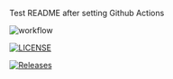 Test README after setting Github Actions

![workflow](https://github.com/StuartCAlexander88/SEM-TR1-SA/actions/workflows/main.yml/badge.svg)

[![LICENSE](https://img.shields.io/github/license/StuartCAlexander88/devops.svg?style=flat-square)](https://github.com/<github-username>/devops/blob/master/LICENSE)

[![Releases](https://img.shields.io/github/release/StuartCAlexander88/devops/all.svg?style=flat-square)](https://github.com/<github-username>/devops/releases)

